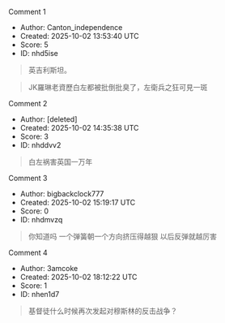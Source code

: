 Comment 1

- Author: Canton_independence
- Created: 2025-10-02 13:53:40 UTC
- Score: 5
- ID: nhd5ise

> 英吉利斯坦。

> JK羅琳老資歷白左都被批倒批臭了，左衛兵之狂可見一斑

Comment 2

- Author: [deleted]
- Created: 2025-10-02 14:35:38 UTC
- Score: 3
- ID: nhddvv2

> 白左祸害英国一万年

Comment 3

- Author: bigbackclock777
- Created: 2025-10-02 15:19:17 UTC
- Score: 0
- ID: nhdmvzq

> 你知道吗 一个弹簧朝一个方向挤压得越狠 以后反弹就越厉害

Comment 4

- Author: 3amcoke
- Created: 2025-10-02 18:12:22 UTC
- Score: 1
- ID: nhen1d7

> 基督徒什么时候再次发起对穆斯林的反击战争？
